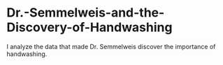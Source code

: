 # Dr.-Semmelweis-and-the-Discovery-of-Handwashing
I analyze the data that made Dr. Semmelweis discover the importance of handwashing.
